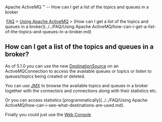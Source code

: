 Apache ActiveMQ ™ -- How can I get a list of the topics and queues in a broker 

 [FAQ](/FAQ/index.md) > [Using Apache ActiveMQ](../../FAQ/using-apache-activemq.md) > [How can I get a list of the topics and queues in a broker](../../FAQ/Using Apache ActiveMQ/how-can-i-get-a-list-of-the-topics-and-queues-in-a-broker.md)


How can I get a list of the topics and queues in a broker?
----------------------------------------------------------

As of 5.1.0 you can use the new [DestinationSource](http://activemq.apache.org/maven/activemq-core/apidocs/org/apache/activemq/advisory/DestinationSource.html) on an ActiveMQConnection to access the available queues or topics or listen to queues/topics being created or deleted.

You can use [JMX](../../Features/jmx.md) to browse the available topics and queues in a broker together with the connectors and connections along with their statistics etc.

Or you can access statistics [programmatically](../../FAQ/Using Apache ActiveMQ/how-can-i-see-what-destinations-are-used.md).

Finally you could just use the [Web Console](../../Tools/web-console.md)

